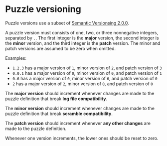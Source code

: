 # Puzzle versioning

Puzzle versions use a subset of [Semantic Versionsing 2.0.0](https://semver.org/).

A puzzle version must consists of one, two, or three nonnegative integers, separated by `.`. The first integer is the **major** version, the second integer is the **minor** version, and the third integer is the **patch** version. The minor and patch versions are assumed to be zero when omitted.

Examples:
- `1.2.3` has a major version of `1`, minor version of `2`, and patch version of `3`
- `0.0.1` has a major version of `0`, minor version of `0`, and patch version of `1`
- `0.6` has a major version of `0`, minor version of `6`, and patch version of `0`
- `2` has a major version of `2`, minor version of `0`, and patch version of `0`

The **major version** should increment whenever changes are made to the puzzle definition that break **log file compatibility**.

The **minor version** should increment whenever changes are made to the puzzle definition that break **scramble compatibility**.

The **patch version** should increment whenever **any other changes** are made to the puzzle definition.

Whenever one version increments, the lower ones should be reset to zero.
